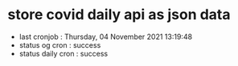 # store covid daily api as json data

- last cronjob : Thursday, 04 November 2021 13:19:48
- status og cron : success
- status daily cron : success
      
      